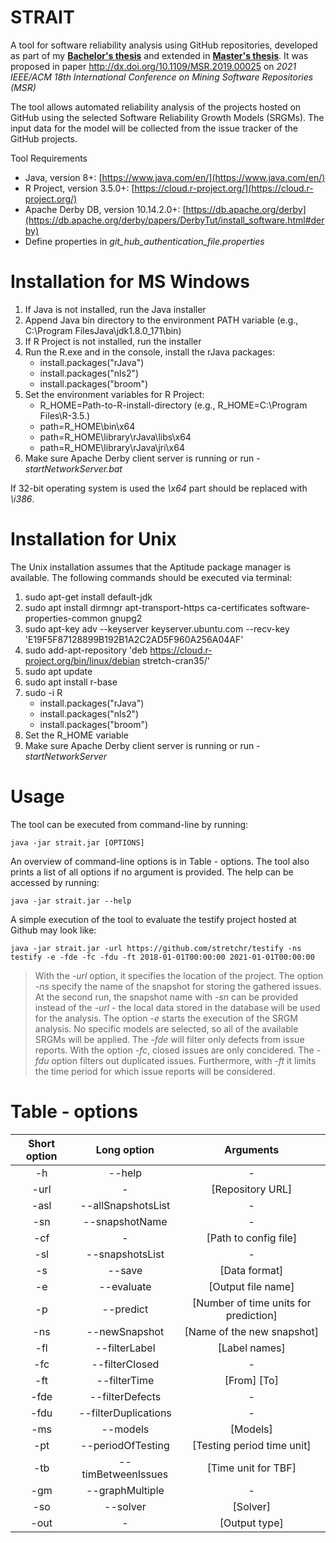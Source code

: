 # STRAIT
A tool for software reliability analysis using GitHub repositories, developed as part of my [**Bachelor's thesis**](https://is.muni.cz/th/a2htp/) and extended in [**Master's thesis**](TODO). It was proposed in paper http://dx.doi.org/10.1109/MSR.2019.00025 on *2021 IEEE/ACM 18th International Conference on Mining Software Repositories (MSR)*


The tool allows automated reliability analysis of the projects hosted on GitHub using the selected Software Reliability Growth Models (SRGMs). The input data for the model will be collected from the issue tracker of the GitHub projects.

Tool Requirements
* Java, version 8+: [https://www.java.com/en/](https://www.java.com/en/)
* R Project, version 3.5.0+: [https://cloud.r-project.org/](https://cloud.r-project.org/)
* Apache Derby DB, version 10.14.2.0+: [https://db.apache.org/derby](https://db.apache.org/derby/papers/DerbyTut/install_software.html#derby)
* Define properties in *git_hub_authentication_file.properties*

# Installation for MS Windows

1. If Java is not installed, run the Java installer
2. Append Java bin directory to the environment PATH variable (e.g., C:\Program FilesJava\jdk1.8.0\_171\bin)
3. If R Project is not installed, run the installer
4. Run the R.exe and in the console, install the rJava packages: 
    * install.packages("rJava")
    * install.packages("nls2")
    * install.packages("broom")
5. Set the environment variables for R Project:
    *  R_HOME=Path-to-R-install-directory (e.g., R_HOME=C:\Program Files\R-3.5.)
    *  path=R_HOME\bin\x64
    *  path=R_HOME\library\rJava\libs\x64
    *  path=R_HOME\library\rJava\jri\x64
6. Make sure Apache Derby client server is running or run - *startNetworkServer.bat*

If 32-bit operating system is used the *\x64* part should be replaced with *\i386*.

# Installation for Unix

The Unix installation assumes that the Aptitude package
manager is available. The following commands should be
executed via terminal:

1. sudo apt-get install default-jdk
2. sudo apt install dirmngr apt-transport-https ca-certificates software-properties-common gnupg2
3. sudo apt-key adv --keyserver keyserver.ubuntu.com --recv-key 'E19F5F87128899B192B1A2C2AD5F960A256A04AF'
4. sudo add-apt-repository 'deb https://cloud.r-project.org/bin/linux/debian stretch-cran35/'
5. sudo apt update
6. sudo apt install r-base
7. sudo -i R
    * install.packages("rJava")
    * install.packages("nls2")
    * install.packages("broom")
8. Set the R_HOME variable
9. Make sure Apache Derby client server is running or run - *startNetworkServer*

# Usage

The tool can be executed from command-line by running:

```java -jar strait.jar [OPTIONS]```

An overview of command-line options is in Table - options. The tool also prints a
list of all options if no argument is provided. The help can be accessed by running:

```java -jar strait.jar --help```

A simple execution of the tool to evaluate the testify
project hosted at Github may look like:

```java -jar strait.jar -url https://github.com/stretchr/testify -ns testify -e -fde -fc -fdu -ft 2018-01-01T00:00:00 2021-01-01T00:00:00```

> With the *-url* option, it specifies the location of the project. The option *-ns* specify the name of the
snapshot for storing the gathered issues. At the second run, the
snapshot name with *-sn* can be provided instead of the *-url* - the local data stored in the database will be used for the analysis. The option *-e* starts the execution of the SRGM analysis. No specific models are selected, so all of the available SRGMs will be applied. The *-fde* will filter only defects from issue reports. With the option *-fc*, closed issues are only concidered. The *-fdu* option filters out duplicated issues. Furthermore, with *-ft* it limits the time period for which issue reports will be considered.

# Table - options
| Short option | Long option | Arguments |
| :---: | :---: | :---: |
| -h | --help | - |
| -url | - | [Repository URL] |
| -asl | --allSnapshotsList | - |
| -sn | --snapshotName | - |
| -cf | - |  [Path to config file]|
| -sl | --snapshotsList | - |
| -s | --save | [Data format] |
| -e | --evaluate | [Output file name] |
| -p | --predict | [Number of time units for prediction] |
| -ns | --newSnapshot | [Name of the new snapshot] |
| -fl | --filterLabel | [Label names] |
| -fc | --filterClosed | - |
| -ft | --filterTime | [From] [To] |
| -fde | --filterDefects | - |
| -fdu | --filterDuplications | - |
| -ms | --models | [Models] |
| -pt | --periodOfTesting | [Testing period time unit] |
| -tb | --timBetweenIssues | [Time unit for TBF] |
| -gm | --graphMultiple | - |
| -so | --solver | [Solver] |
| -out | - | [Output type] |
